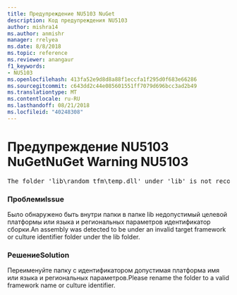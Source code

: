 ```yaml
---
title: Предупреждение NU5103 NuGet
description: Код предупреждения NU5103
author: mishra14
ms.author: anmishr
manager: rrelyea
ms.date: 8/8/2018
ms.topic: reference
ms.reviewer: anangaur
f1_keywords:
- NU5103
ms.openlocfilehash: 413fa52e9d8d8a88f1eccfa1f295d0f683e66286
ms.sourcegitcommit: c643dd2c44e085601551ff7079d696bcc3ad2b49
ms.translationtype: MT
ms.contentlocale: ru-RU
ms.lasthandoff: 08/21/2018
ms.locfileid: "40248308"
---
```

# <a name="nuget-warning-nu5103"></a><span data-ttu-id="61ce0-103">Предупреждение NU5103 NuGet</span><span class="sxs-lookup"><span data-stu-id="61ce0-103">NuGet Warning NU5103</span></span>
<pre>The folder 'lib\random_tfm\temp.dll' under 'lib' is not recognized as a valid framework name or a supported culture identifier. Rename it to a valid framework name or culture identifier.</pre>

### <a name="issue"></a><span data-ttu-id="61ce0-104">Проблеми</span><span class="sxs-lookup"><span data-stu-id="61ce0-104">Issue</span></span>

<span data-ttu-id="61ce0-105">Было обнаружено быть внутри папки в папке lib недопустимый целевой платформы или языка и региональных параметров идентификатор сборки.</span><span class="sxs-lookup"><span data-stu-id="61ce0-105">An assembly was detected to be under an invalid target framework or culture identifier folder under the lib folder.</span></span>


### <a name="solution"></a><span data-ttu-id="61ce0-106">Решение</span><span class="sxs-lookup"><span data-stu-id="61ce0-106">Solution</span></span>

<span data-ttu-id="61ce0-107">Переименуйте папку с идентификатором допустимая платформа имя или языка и региональных параметров.</span><span class="sxs-lookup"><span data-stu-id="61ce0-107">Please rename the folder to a valid framework name or culture identifier.</span></span>

